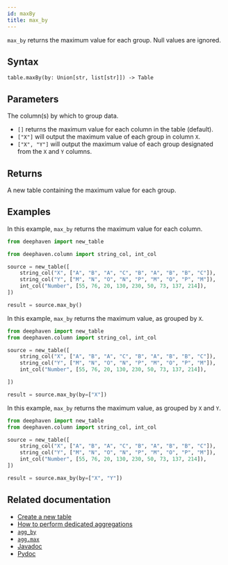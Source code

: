 ```yaml
---
id: maxBy
title: max_by
---
```


`max_by` returns the maximum value for each group. Null values are ignored.

## Syntax

```
table.maxBy(by: Union[str, list[str]]) -> Table
```

## Parameters

<ParamTable>
<Param name="by" type="Union[str, list[str]]" optional>

The column(s) by which to group data.

- `[]` returns the maximum value for each column in the table (default).
- `["X"]` will output the maximum value of each group in column `X`.
- `["X", "Y"]` will output the maximum value of each group designated from the `X` and `Y` columns.

</Param>
</ParamTable>

## Returns

A new table containing the maximum value for each group.

## Examples

In this example, `max_by` returns the maximum value for each column.

```python order=source,result
from deephaven import new_table

from deephaven.column import string_col, int_col

source = new_table([
    string_col("X", ["A", "B", "A", "C", "B", "A", "B", "B", "C"]),
    string_col("Y", ["M", "N", "O", "N", "P", "M", "O", "P", "M"]),
    int_col("Number", [55, 76, 20, 130, 230, 50, 73, 137, 214]),
])

result = source.max_by()
```

In this example, `max_by` returns the maximum value, as grouped by `X`.

```python order=source,result
from deephaven import new_table
from deephaven.column import string_col, int_col

source = new_table([
    string_col("X", ["A", "B", "A", "C", "B", "A", "B", "B", "C"]),
    string_col("Y", ["M", "N", "O", "N", "P", "M", "O", "P", "M"]),
    int_col("Number", [55, 76, 20, 130, 230, 50, 73, 137, 214]),

])

result = source.max_by(by=["X"])
```

In this example, `max_by` returns the maximum value, as grouped by `X` and `Y`.

```python order=source,result
from deephaven import new_table
from deephaven.column import string_col, int_col

source = new_table([
    string_col("X", ["A", "B", "A", "C", "B", "A", "B", "B", "C"]),
    string_col("Y", ["M", "N", "O", "N", "P", "M", "O", "P", "M"]),
    int_col("Number", [55, 76, 20, 130, 230, 50, 73, 137, 214]),
])

result = source.max_by(by=["X", "Y"])
```

## Related documentation

- [Create a new table](../../../how-to-guides/new-table.md)
- [How to perform dedicated aggregations](../../../how-to-guides/dedicated-aggregations.md)
- [`agg_by`](./aggBy.md)
- [`agg.max`](./AggMax.md)
- [Javadoc](<https://deephaven.io/core/javadoc/io/deephaven/engine/table/Table.html#maxBy(java.lang.String...)>)
- [Pydoc](https://deephaven.io/core/pydoc/code/deephaven.table.html?highlight=max#deephaven.table.Table.max_by)
